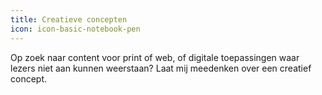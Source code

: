 ```yaml
---
title: Creatieve concepten
icon: icon-basic-notebook-pen
---
```


Op zoek naar content voor print of web, of digitale toepassingen waar lezers niet aan kunnen weerstaan? Laat mij meedenken over een creatief  concept.